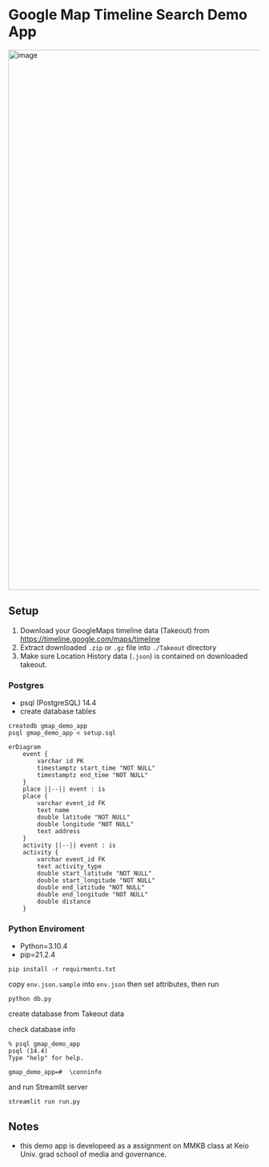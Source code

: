 # Google Map Timeline Search Demo App

<img width="1077" alt="image" src="https://user-images.githubusercontent.com/19545249/178161442-bd40282f-9b4c-4ec6-a94a-be02bf1110e5.png">

## Setup

1. Download your GoogleMaps timeline data (Takeout) from <https://timeline.google.com/maps/timeline>
1. Extract downloaded `.zip` or `.gz` file into `./Takeout` directory
1. Make sure Location History data (`.json`) is contained on downloaded takeout.

### Postgres

- psql (PostgreSQL) 14.4
- create database tables

```shell
createdb gmap_demo_app
psql gmap_demo_app < setup.sql
```

```mermaid
erDiagram
    event {
        varchar id PK
        timestamptz start_time "NOT NULL"
        timestamptz end_time "NOT NULL"
    }
    place ||--|| event : is
    place {
        varchar event_id FK
        text name
        double latitude "NOT NULL"
        double longitude "NOT NULL"
        text address
    }
    activity ||--|| event : is
    activity {
        varchar event_id FK
        text activity_type
        double start_latitude "NOT NULL"
        double start_longitude "NOT NULL"
        double end_latitude "NOT NULL"
        double end_longitude "NOT NULL"
        double distance
    }
```

### Python Enviroment

- Python=3.10.4
- pip=21.2.4

```shell
pip install -r requirments.txt
```

copy  `env.json.sample` into `env.json` then set attributes, then run

```shell
python db.py
```

create database from Takeout data

check database info

```shell
% psql gmap_demo_app
psql (14.4)
Type "help" for help.

gmap_demo_app=#  \conninfo
```

and run Streamlit server

```shell
streamlit run run.py
```

## Notes

- this demo app is developeed as a assignment on MMKB class at Keio Univ. grad school of media and governance.
